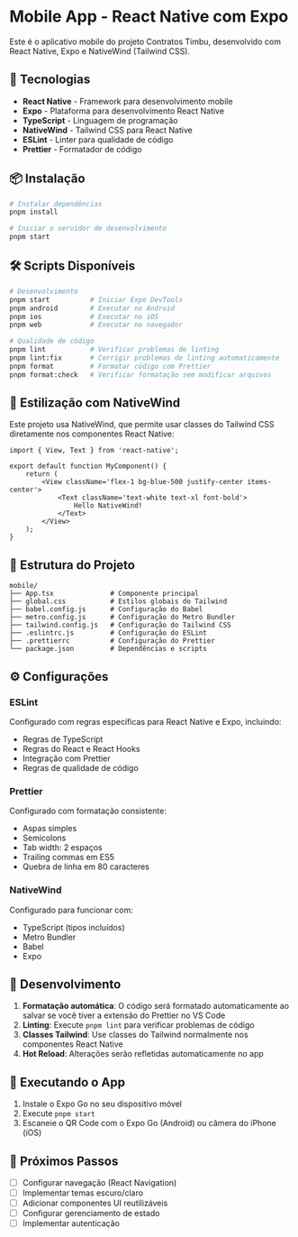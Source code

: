 # Mobile App - React Native com Expo

Este é o aplicativo mobile do projeto Contratos Timbu, desenvolvido com React Native, Expo e NativeWind (Tailwind CSS).

## 🚀 Tecnologias

- **React Native** - Framework para desenvolvimento mobile
- **Expo** - Plataforma para desenvolvimento React Native
- **TypeScript** - Linguagem de programação
- **NativeWind** - Tailwind CSS para React Native
- **ESLint** - Linter para qualidade de código
- **Prettier** - Formatador de código

## 📦 Instalação

```bash
# Instalar dependências
pnpm install

# Iniciar o servidor de desenvolvimento
pnpm start
```

## 🛠️ Scripts Disponíveis

```bash
# Desenvolvimento
pnpm start          # Iniciar Expo DevTools
pnpm android        # Executar no Android
pnpm ios            # Executar no iOS
pnpm web            # Executar no navegador

# Qualidade de código
pnpm lint           # Verificar problemas de linting
pnpm lint:fix       # Corrigir problemas de linting automaticamente
pnpm format         # Formatar código com Prettier
pnpm format:check   # Verificar formatação sem modificar arquivos
```

## 🎨 Estilização com NativeWind

Este projeto usa NativeWind, que permite usar classes do Tailwind CSS diretamente nos componentes React Native:

```tsx
import { View, Text } from 'react-native';

export default function MyComponent() {
    return (
        <View className='flex-1 bg-blue-500 justify-center items-center'>
            <Text className='text-white text-xl font-bold'>
                Hello NativeWind!
            </Text>
        </View>
    );
}
```

## 📁 Estrutura do Projeto

```text
mobile/
├── App.tsx              # Componente principal
├── global.css           # Estilos globais do Tailwind
├── babel.config.js      # Configuração do Babel
├── metro.config.js      # Configuração do Metro Bundler
├── tailwind.config.js   # Configuração do Tailwind CSS
├── .eslintrc.js         # Configuração do ESLint
├── .prettierrc          # Configuração do Prettier
└── package.json         # Dependências e scripts
```

## ⚙️ Configurações

### ESLint

Configurado com regras específicas para React Native e Expo, incluindo:

- Regras de TypeScript
- Regras do React e React Hooks
- Integração com Prettier
- Regras de qualidade de código

### Prettier

Configurado com formatação consistente:

- Aspas simples
- Semicolons
- Tab width: 2 espaços
- Trailing commas em ES5
- Quebra de linha em 80 caracteres

### NativeWind

Configurado para funcionar com:

- TypeScript (tipos incluídos)
- Metro Bundler
- Babel
- Expo

## 🔧 Desenvolvimento

1. **Formatação automática**: O código será formatado automaticamente ao salvar se você tiver a extensão do Prettier no VS Code
2. **Linting**: Execute `pnpm lint` para verificar problemas de código
3. **Classes Tailwind**: Use classes do Tailwind normalmente nos componentes React Native
4. **Hot Reload**: Alterações serão refletidas automaticamente no app

## 📱 Executando o App

1. Instale o Expo Go no seu dispositivo móvel
2. Execute `pnpm start`
3. Escaneie o QR Code com o Expo Go (Android) ou câmera do iPhone (iOS)

## 🎯 Próximos Passos

- [ ] Configurar navegação (React Navigation)
- [ ] Implementar temas escuro/claro
- [ ] Adicionar componentes UI reutilizáveis
- [ ] Configurar gerenciamento de estado
- [ ] Implementar autenticação

